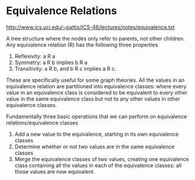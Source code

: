 # Equivalence Relations

http://www.ics.uci.edu/~pattis/ICS-46/lectures/notes/equivalence.txt

A tree structure where the nodes only refer to parents, not other children.
Any equivalence relation (R) has the following three properties

1. Reflexivity: a R a
2. Symmetry: a R b implies b R a
3. Transitivity: a R b, and b R c implies a R c.

These are specifically useful for some graph theories. All the values in an equivalence relation are
partitioned into equivalence classes: where every value in an equivalence class is considered to be
equivalent to every other value in the same equivalence class but not to any other values in other
equivalence classes.

Fundamentally three basic operations that we can perform on equivalence relations/equivalence classes

1. Add a new value to the equivalence, starting in its own equivalence classes
2. Determine whether or not two values are in the same equivalence classes
3. Merge the equivalence classes of two values, creating one equivalence class
containing all the values in each of the equivalence classes: all those values are now equivalent.
